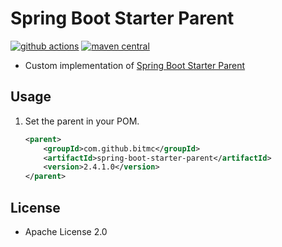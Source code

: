 # Spring Boot Starter Parent

[![github actions](https://img.shields.io/badge/github_actions-spring--boot--starter--parent-brightgreen.svg)](https://github.com/bitmc/spring-boot-starter-parent/actions)
[![maven central](https://img.shields.io/badge/maven_central-spring--boot--starter--parent-blue.svg)](https://search.maven.org/artifact/com.github.bitmc/spring-boot-starter-parent)

* Custom implementation of [Spring Boot Starter Parent](https://github.com/spring-projects/spring-boot/tree/master/spring-boot-project/spring-boot-starters/spring-boot-starter-parent)

## Usage

1. Set the parent in your POM.
	```xml
	<parent>
	    <groupId>com.github.bitmc</groupId>
	    <artifactId>spring-boot-starter-parent</artifactId>
	    <version>2.4.1.0</version>
	</parent>
	```

## License

* Apache License 2.0
